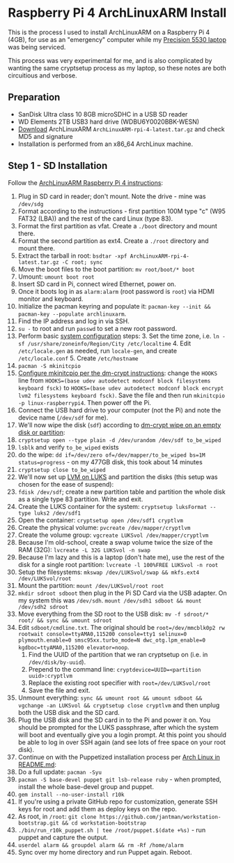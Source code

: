 # Raspberry Pi 4 ArchLinuxARM Install

This is the process I used to install ArchLinuxARM on a Raspberry Pi 4 (4GB), for use as an "emergency" computer while my [Precision 5530 laptop](precision5530_install.md) was being serviced.

This process was very experimental for me, and is also complicated by wanting the same cryptsetup process as my laptop, so these notes are both circuitious and verbose.

## Preparation

* SanDisk Ultra class 10 8GB microSDHC in a USB SD reader
* WD Elements 2TB USB3 hard drive (WDBU6Y0020BBK-WESN)
* [Download](https://archlinuxarm.org/about/downloads) ArchLinuxARM ``ArchLinuxARM-rpi-4-latest.tar.gz`` and check MD5 and signature
* Installation is performed from an x86_64 ArchLinux machine.

## Step 1 - SD Installation

Follow the [ArchLinuxARM Raspberry Pi 4 instructions](https://archlinuxarm.org/platforms/armv8/broadcom/raspberry-pi-4#installation):

1. Plug in SD card in reader; don't mount. Note the drive - mine was ``/dev/sdg``
2. Format according to the instructions - first partition 100M type "c" (W95 FAT32 (LBA)) and the rest of the card Linux (type 83).
3. Format the first partition as vfat. Create a ``./boot`` directory and mount there.
4. Format the second partition as ext4. Create a ``./root`` directory and mount there.
5. Extract the tarball in root: ``bsdtar -xpf ArchLinuxARM-rpi-4-latest.tar.gz -C root; sync``
6. Move the boot files to the boot partition: ``mv root/boot/* boot``
7. Umount: ``umount boot root``
8. Insert SD card in Pi, connect wired Ethernet, power on.
9. Once it boots log in as ``alarm:alarm`` (root password is ``root``) via HDMI monitor and keyboard.
10. Initialize the pacman keyring and populate it: ``pacman-key --init && pacman-key --populate archlinuxarm``.
11. Find the IP address and log in via SSH.
12. ``su -`` to root and run ``passwd`` to set a new root password.
13. Perform basic [system configuration](https://wiki.archlinux.org/index.php/installation_guide#Configure_the_system) steps:
    3. Set the time zone, i.e. ``ln -sf /usr/share/zoneinfo/Region/City /etc/localtime``
    4. Edit ``/etc/locale.gen`` as needed, run ``locale-gen``, and create ``/etc/locale.conf``
    5. Create ``/etc/hostname``
14. ``pacman -S mkinitcpio``
15. [Configure mkinitcpio per the dm-crypt instructions](https://wiki.archlinux.org/index.php/Dm-crypt/Encrypting_an_entire_system#Configuring_mkinitcpio_2): change the ``HOOKS`` line from ``HOOKS=(base udev autodetect modconf block filesystems keyboard fsck)`` to ``HOOKS=(base udev autodetect modconf block encrypt lvm2 filesystems keyboard fsck)``. Save the file and then run ``mkinitcpio -p linux-raspberrypi4``. Then power off the Pi.
16. Connect the USB hard drive to your computer (not the Pi) and note the device name (``/dev/sdf`` for me).
17. We'll now wipe the disk (``sdf``) according to [dm-crypt wipe on an empty disk or partition](https://wiki.archlinux.org/index.php/Dm-crypt/Drive_preparation#dm-crypt_wipe_on_an_empty_disk_or_partition):
   1. ``cryptsetup open --type plain -d /dev/urandom /dev/sdf to_be_wiped``
   2. ``lsblk`` and verify ``to_be_wiped`` exists
   3. do the wipe: ``dd if=/dev/zero of=/dev/mapper/to_be_wiped bs=1M status=progress`` - on my 477GB disk, this took about 14 minutes
   4. ``cryptsetup close to_be_wiped``
18. We'll now set up [LVM on LUKS](https://wiki.archlinux.org/index.php/Dm-crypt/Encrypting_an_entire_system#LVM_on_LUKS) and partition the disks (this setup was chosen for the ease of suspend):
   1. ``fdisk /dev/sdf``; create a new partition table and partition the whole disk as a single type 83 partition. Write and exit.
   2. Create the LUKS container for the system: ``cryptsetup luksFormat --type luks2 /dev/sdf1``
   3. Open the container: ``cryptsetup open /dev/sdf1 cryptlvm``
   4. Create the physical volume: ``pvcreate /dev/mapper/cryptlvm``
   5. Create the volume group: ``vgcreate LUKSvol /dev/mapper/cryptlvm``
   6. Because I'm old-school, create a swap volume twice the size of the RAM (32G): ``lvcreate -L 32G LUKSvol -n swap``
   7. Because I'm lazy and this is a laptop (don't hate me), use the rest of the disk for a single root partition: ``lvcreate -l 100%FREE LUKSvol -n root``
   8. Setup the filesystems: ``mkswap /dev/LUKSvol/swap && mkfs.ext4 /dev/LUKSvol/root``
   9. Mount the partition: ``mount /dev/LUKSvol/root root``
19. ``mkdir sdroot sdboot`` then plug in the Pi SD Card via the USB adapter. On my system this was ``/dev/sdh``. ``mount /dev/sdh1 sdboot && mount /dev/sdh2 sdroot``
20. Move everything from the SD root to the USB disk: ``mv -f sdroot/* root/ && sync && umount sdroot``
21. Edit ``sdboot/cmdline.txt``. The original should be ``root=/dev/mmcblk0p2 rw rootwait console=ttyAMA0,115200 console=tty1 selinux=0 plymouth.enable=0 smsc95xx.turbo_mode=N dwc_otg.lpm_enable=0 kgdboc=ttyAMA0,115200 elevator=noop``.
    1. Find the UUID of the partition that we ran cryptsetup on (i.e. in ``/dev/disk/by-uuid``).
    2. Prepend to the command line: ``cryptdevice=UUID=<partition uuid>:cryptlvm``
    3. Replace the existing root specifier with ``root=/dev/LUKSvol/root``
    4. Save the file and exit.
22. Unmount everything: ``sync && umount root && umount sdboot && vgchange -an LUKSvol && cryptsetup close cryptlvm`` and then unplug both the USB disk and the SD card.
23. Plug the USB disk and the SD card in to the Pi and power it on. You should be prompted for the LUKS passphrase, after which the system will boot and eventually give you a login prompt. At this point you should be able to log in over SSH again (and see lots of free space on your root disk).
24. Continue on with the Puppetized installation process per [Arch Linux in README.md](https://github.com/jantman/workstation-bootstrap/blob/master/README.md#arch-linux):
   1. Do a full update: ``pacman -Syu``
   2. ``pacman -S base-devel puppet git lsb-release ruby`` - when prompted, install the whole base-devel group and puppet.
   3. ``gem install --no-user-install r10k``
   4. If you're using a private GitHub repo for customization, generate SSH keys for root and add them as deploy keys on the repo.
   5. As root, in ``/root``: ``git clone https://github.com/jantman/workstation-bootstrap.git && cd workstation-bootstrap``
   6. ``./bin/run_r10k_puppet.sh | tee /root/puppet.$(date +%s)`` - run puppet and capture the output.
25. ``userdel alarm && groupdel alarm && rm -Rf /home/alarm``
26. Sync over my home directory and run Puppet again. Reboot.
